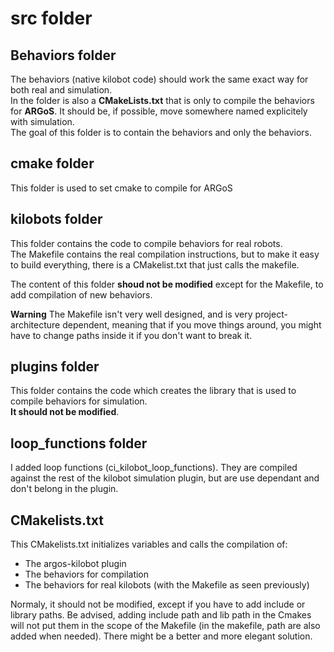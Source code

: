 # src folder

## Behaviors folder
The behaviors (native kilobot code) should work the same exact way for
both real and simulation.   
In the folder is also a **CMakeLists.txt** that is only to compile the behaviors for **ARGoS**. It should be, if possible, move somewhere named explicitely with simulation.   
The goal of this folder is to contain the behaviors and only the behaviors.

## cmake folder
This folder is used to set cmake to compile for ARGoS   

## kilobots folder
This folder contains the code to compile behaviors for real robots.    
The Makefile contains the real compilation instructions, but to make it easy to build everything, there is a CMakelist.txt that just calls the makefile.

The content of this folder **shoud not be modified** except for the Makefile, to add compilation of new behaviors.    

**Warning** The Makefile isn't very well designed, and is very project-architecture dependent, meaning that if you move things around, you might have to change paths inside it if you don't want to break it.   

## plugins folder
This folder contains the code which creates the library that is used to compile behaviors for simulation.    
**It should not be modified**. 

## loop_functions folder 
I added loop functions (ci_kilobot_loop_functions). They are compiled against the rest of the kilobot simulation plugin, but are use dependant and don't belong in the plugin.

## CMakelists.txt
This CMakelists.txt initializes variables and calls the compilation of:
- The argos-kilobot plugin
- The behaviors for compilation
- The behaviors for real kilobots (with the Makefile as seen previously)

Normaly, it should not be modified, except if you have to add include or library paths. Be advised, adding include path and lib path in the Cmakes will not put them in the scope of the Makefile (in the makefile, path are also added when needed). There might be a better and more elegant solution.
